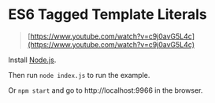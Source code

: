 # ES6 Tagged Template Literals

> [https://www.youtube.com/watch?v=c9j0avG5L4c](https://www.youtube.com/watch?v=c9j0avG5L4c)

Install [Node.js](https://nodejs.org/).

Then run `node index.js` to run the example.

Or `npm start` and go to http://localhost:9966 in the browser.

